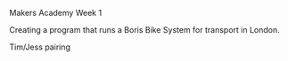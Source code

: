 Makers Academy Week 1

Creating a program that runs a Boris Bike System for transport in London.

Tim/Jess pairing
